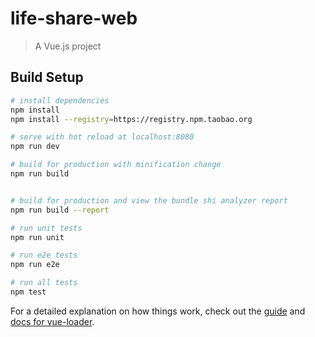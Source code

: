 # life-share-web

> A Vue.js project

## Build Setup

``` bash
# install dependencies
npm install
npm install --registry=https://registry.npm.taobao.org

# serve with hot reload at localhost:8080
npm run dev

# build for production with minification change
npm run build


# build for production and view the bundle shi analyzer report
npm run build --report

# run unit tests
npm run unit

# run e2e tests
npm run e2e

# run all tests
npm test
```

For a detailed explanation on how things work, check out the [guide](http://vuejs-templates.github.io/webpack/) and [docs for vue-loader](http://vuejs.github.io/vue-loader).

